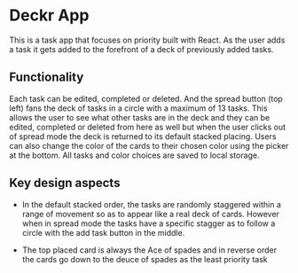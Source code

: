 # Deckr App

This is a task app that focuses on priority built with React. As the user adds a task it gets added to the forefront of a deck of previously added tasks.

## Functionality

Each task can be edited, completed or deleted. And the spread button (top left) fans the deck of tasks in a circle with a maximum of 13 tasks. This allows the user to see what other tasks are in the deck and they can be edited, completed or deleted from here as well but when the user clicks out of spread mode the deck is returned to its default stacked placing. Users can also change the color of the cards to their chosen color using the picker at the bottom. All tasks and color choices are saved to local storage.

## Key design aspects

- In the default stacked order, the tasks are randomly staggered within a range of movement so as to appear like a real deck of cards. However when in spread mode the tasks have a specific stagger as to follow a circle with the add task button in the middle.

- The top placed card is always the Ace of spades and in reverse order the cards go down to the deuce of spades as the least priority task
